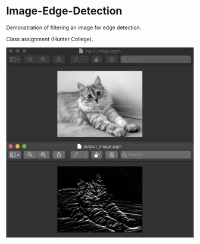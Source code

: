 # Image-Edge-Detection
<p>Demonstration of filtering an image for edge detection.</p>

<p>Class assignment (Hunter College).</p>

<p><img src="https://github.com/LawrenceCastillo/Image-Edge-Detection/blob/master/input_output/input_output.png"></p>

